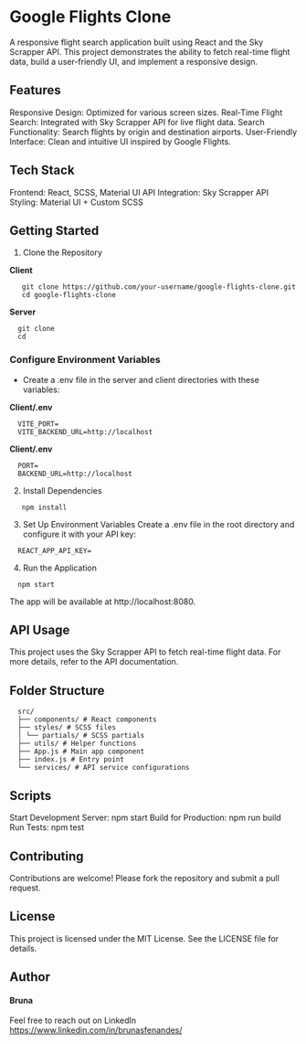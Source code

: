 # Google Flights Clone

A responsive flight search application built using React and the Sky Scrapper API. This project demonstrates the ability to fetch real-time flight data, build a user-friendly UI, and implement a responsive design.

## Features

Responsive Design: Optimized for various screen sizes.
Real-Time Flight Search: Integrated with Sky Scrapper API for live flight data.
Search Functionality: Search flights by origin and destination airports.
User-Friendly Interface: Clean and intuitive UI inspired by Google Flights.

## Tech Stack

Frontend: React, SCSS, Material UI
API Integration: Sky Scrapper API
Styling: Material UI + Custom SCSS

## Getting Started

1. Clone the Repository

**Client**

```
   git clone https://github.com/your-username/google-flights-clone.git
   cd google-flights-clone
```

**Server**

```
  git clone
  cd
```

### Configure Environment Variables

- Create a .env file in the server and client directories with these variables:

**Client/.env**

```
  VITE_PORT=
  VITE_BACKEND_URL=http://localhost
```

**Client/.env**

```
  PORT=
  BACKEND_URL=http://localhost
```

2. Install Dependencies

```
   npm install
```

3. Set Up Environment Variables
   Create a .env file in the root directory and configure it with your API key:

```
  REACT_APP_API_KEY=
```

4. Run the Application

```
  npm start
```

The app will be available at http://localhost:8080.

## API Usage

This project uses the Sky Scrapper API to fetch real-time flight data. For more details, refer to the API documentation.

## Folder Structure

```
  src/
  ├── components/ # React components
  ├── styles/ # SCSS files
  │ └── partials/ # SCSS partials
  ├── utils/ # Helper functions
  ├── App.js # Main app component
  ├── index.js # Entry point
  └── services/ # API service configurations
```

## Scripts

Start Development Server: npm start
Build for Production: npm run build
Run Tests: npm test

## Contributing

Contributions are welcome! Please fork the repository and submit a pull request.

## License

This project is licensed under the MIT License. See the LICENSE file for details.

## Author

#### Bruna

Feel free to reach out on LinkedIn https://www.linkedin.com/in/brunasfenandes/
